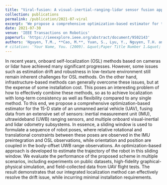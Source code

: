 ```yaml
---
title: "Viral-fusion: A visual-inertial-ranging-lidar sensor fusion approach"
collection: publications
permalink: /publication/2021-07-viral
excerpt: 'We propose a comprehensive optimization-based estimator for the 15-D state of an unmanned aerial vehicle (UAV), fusing data from an extensive set of sensors: inertial measurement unit (IMU), ultrawideband (UWB) ranging sensors, and multiple onboard visual-inertial and lidar odometry subsystems.'
date: 2021-07-30
venue: 'IEEE Transactions on Robotics'
paperurl: 'https://ieeexplore.ieee.org/abstract/document/9502143'
authors: 'Nguyen, T.M., **Cao, M.**, Yuan, S., Lyu, Y., Nguyen, T.H. and Xie, L.'
# citation: 'Your Name, You. (2009). &quot;Paper Title Number 1.&quot; <i>Journal 1</i>. 1(1).'
---
```


In recent years, onboard self-localization (OSL) methods based on cameras or lidar have achieved many significant progresses. However, some issues such as estimation drift and robustness in low-texture environment still remain inherent challenges for OSL methods. On the other hand, infrastructure-based methods can generally overcome these issues, but at the expense of some installation cost. This poses an interesting problem of how to effectively combine these methods, so as to achieve localization with long-term consistency as well as flexibility compared to any single method. To this end, we propose a comprehensive optimization-based estimator for the 15-D state of an unmanned aerial vehicle (UAV), fusing data from an extensive set of sensors: inertial measurement unit (IMU), ultrawideband (UWB) ranging sensors, and multiple onboard visual-inertial and lidar odometry subsystems. In essence, a sliding window is used to formulate a sequence of robot poses, where relative rotational and translational constraints between these poses are observed in the IMU preintegration and OSL observations, while orientation and position are coupled in the body-offset UWB range observations. An optimization-based approach is developed to estimate the trajectory of the robot in this sliding window. We evaluate the performance of the proposed scheme in multiple scenarios, including experiments on public datasets, high-fidelity graphical-physical simulation, and field-collected data from UAV flight tests. The result demonstrates that our integrated localization method can effectively resolve the drift issue, while incurring minimal installation requirements.

<!-- <img style="float: center;" src="/images/rss2.gif"> -->



<!-- Recommended citation: Your Name, You. (2009). "Paper Title Number 1." <i>Journal 1</i>. 1(1). -->